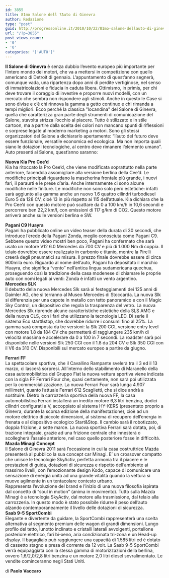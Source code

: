 ```yaml
---
id: 3855
title: 81mo Salone dell ?Auto di Ginevra
author: Redazione
type: "post"
guid: http://progressonline.it/2010/10/22/81mo-salone-dellauto-di-ginevra/
url: "/?p=3855"
post_views_count:
- '0'
- '0'
categories: "['AUTO']"
---
```


**Il Salone di Ginevra** è senza dubbio l’evento europeo più importante per l’intero mondo dei motori, che va a mettersi in competizione con quello americano di Detroit di gennaio. L’appuntamento di quest’anno segnerà, comunque vada, una ripartenza dopo anni di perdite vertiginose, nel senso di immatricolazioni e fiducia in caduta libera. Ottimismo, in primis, per chi deve trovare il coraggio di investire e proporre nuovi modelli, con un mercato che sembra non rispondere agli stimoli. Anche in questo le Case si sono divise e c’è chi rinnova la gamma a getto continuo e chi rimanda a tempi migliori. Ecco perché la classica "locandina" del Salone di Ginevra, quella che caratterizza gran parte degli strumenti di comunicazione del Salone, stavolta strizza l’occhio al piacere. Tutto è stilizzato e in stile cartoon, ma a partire dalla scelta dei colori non mancano spunti di riflessioni e sorprese legate al moderno marketing a motori. Sono gli stessi organizzatori del Salone a dichiararlo apertamente: “l’auto del futuro deve essere funzionale, versatile economica ed ecologica. Ma non importa quali siano le dotazioni tecnologiche, al centro deve rimanere l’elemento umano”. Auto presenti al Salone, quest’anno saranno:

**Nuova Kia Pro Cee’d**  
Kia ha ritoccato la Pro Cee’d, che viene modificata soprattutto nella parte anteriore, facendola assomigliare alla versione berlina della Cee’d. Le modifiche principali riguardano la mascherina frontale più grande, i nuovi fari, il paraurti e le prese d’aria. Anche internamente ci sono alcune modifiche nelle finiture. Le modifiche non sono solo però estetiche: infatti sarà aggiunto alla gamma anche un nuovo 1.6 quattro cilindri turbodiesel Euro 5 da 128 CV, cioè 13 in più rispetto ai 115 dell’attuale. Kia dichiara che la Pro Cee’d con questo motore può scattare da 0 a 100 km/h in 10,6 secondi e percorrere ben 22,2 km/l, con emissioni di 117 g/km di CO2. Questo motore arriverà anche sulle versioni berlina e SW.

**Pagani C9 Huayra**  
Pagani ha pubblicato online un video teaser della durata di 30 secondi, che introduce l’erede della Pagani Zonda, meglio conosciuta come Pagani C9. Sebbene questo video mostri ben poco, Pagani ha confermato che sarà usato un motore V12 6.0 Mercedes da 700 CV e più di 1.000 Nm di coppia. Il telaio dovrebbe essere realizzato in carbonio e titanio, mentre la Pirelli creerà degli pneumatici su misura. Il prezzo finale dovrebbe essere di circa 900mila euro. Riguardo al nome dell’auto, Pagani ha depositato il marchio Huayra, che significa “vento” nell’antica lingua sudamericana quechua, proseguendo così la tradizione della casa modenese di chiamare le proprie auto con nomi legati ai venti: Zonda è infatti un vento argentino.  
 **Mercedes SLK**  
Il debutto della nuova Mercedes Slk sarà ai festeggiamenti dei 125 anni di Daimler AG, che si terranno al Museo Mercedes di Stoccarda. La nuova Slk si differenzia per una capote in metallo con tetto panoramico e con il Magic Sky Control, un dispositivo che regola la trasparenza del vetro. La nuova Mercedes Slk riprende alcune caratteristiche estetiche della SLS AMG e della nuova CLS, con i fari che utilizzano la tecnologia LED. Di serie il sistema Eco start&amp;stop, che dovrebbe ridurre i consumi fino al 25%. La gamma sarà composta da tre versioni: la Slk 200 CGI, versione entry level con motore 1.8 da 184 CV che permetterà di raggiungere 235 km/h di velocità massima e accelerare da 0 a 100 in 7 secondi. La roadster sarà poi disponibile nelle versioni Slk 250 CGI con il 1.8 da 204 CV e Slk 350 CGI con il V6 da 310 CV. Disponibili sul mercato europeo a partire da giugno.

**Ferrari FF**  
La spettacolare sportiva, che il Cavallino Rampante svelerà tra il 3 ed il 13 marzo, ci lascerà sorpresi. All’interno dello stabilimento di Maranello della casa automobilistica del Gruppo Fiat la nuova vettura sportiva viene indicata con la sigla FF Ferrari Four che, quasi certamente, non sarà poi utilizzata per la commercializzazione. La nuova Ferrari Four sarà lunga 4.907 millimetri, quanto l’attuale Ferrari 612 Scaglietti, che si dice andrà a sostituire. Dietro la carrozzeria sportiva della nuova FF, la casa automobilistica Ferrari installerà un inedito motore 6,3 litri benzina, dodici cilindri configurati a V, accoppiato al sistema HY-KERS (presentato proprio a Ginevra, durante la scorsa edizione della manifestazione), cioè ad un motore elettrico di piccole dimensioni, al sistema di recupero dell’energia in frenata e al dispositivo ecologico Start&amp;Stop. Il cambio sarà il robotizzato, doppia frizione, a sette marce. La nuova sportiva Ferrari sarà dotata, poi, di trazione integrale, grazie ad una frizione centrale che innesterà o scollegherà l’assale anteriore, nel caso quello posteriore fosse in difficoltà.  
 **Mazda Minagi Concept**  
Il Salone di Ginevra 2011 sarà l’occasione in cui la casa costruttrice Mazda presenterà al pubblico la sua concept car Minagi. E’ un crossover compatto che unisce le tecnologie SkyActiv, perfetta armonia tra il piacere e le prestazioni di guida, dotazioni di sicurezza e rispetto dell’ambiente ai massimo livelli, con l’emozionante design Kodo, capace di comunicare una sensazione di energia unita ad una grande vitalità quando la vettura si muove agilmente in un tentacolare contesto urbano.  
Rappresenta l’evoluzione del brand e l’inizio di una nuova filosofia ispirata dal concetto di “soul in motion” (anima in movimento). Tutto sulla Mazda Minagi è a tecnologia SkyActiv, dal motore alla trasmissione, dal telaio alla carrozzeria. In questo modo è stato possibile ridurre il peso dell’auto alzando contemporaneamente il livello delle dotazioni di sicurezza.  
 **Saab 9-5 SportCombi**  
Elegante e divertente da guidare, la SportCombi rappresenterà una scelta alternativa al segmento premium delle wagon di grandi dimensioni. Lungo profilo del tetto, lunotto inclinato e cristalli laterali avvolgenti, portellone posteriore elettrico, fari bi-xeno, aria condizionata tri-zona e un Head-up display. Il bagagliaio può raggiungere una capacità di 1.585 litri ed è dotato di cassetto stagno e presa di corrente da 12 volt. La Saab 9-5 SportCombi verrà equipaggiata con la stessa gamma di motorizzazioni della berlina, ovvero 1,6/2,0/2,8 litri benzina e un motore 2,0 litri diesel sovralimentato. Le vendite cominceranno negli Stati Uniti.

di **Paolo Vaccaro**